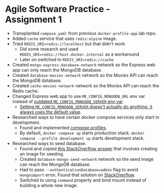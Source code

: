 # Agile Software Practice - Assignment 1

- Transplanted `compose.yaml` from previous `docker-profile-app` lab repo.
- Added `cache` service that uses `redis:alpine` image.
- Tried `REDIS_URI=redis://localhost` but that didn't work
  - Did some research and used `REDIS_URI=redis://host.docker.internal` as a workaround
  - Later on switched to `REDIS_URI=redis://cache`
- Created `mongo-express-database-network` network so the Express web app can only reach the MongoDB database.
- Created `database-movies-network` network so the Movies API can reach the MongoDB database.
- Created `cache-movies-network` network so the Movies API can reach the Redis cache.
- Changed Express web app to use `ME_CONFIG_MONGODB_URL` env var instead of [outdated `ME_CONFIG_MONGODB_SERVER` env var](https://github.com/mongo-express/mongo-express-docker/issues/120).
  - [Setting `ME_CONFIG_MONGODB_SERVER` doesn't actually do anything, it always uses the default value](https://github.com/mongo-express/mongo-express-docker/issues/126).
- Researched ways to have certain docker compose services only start in development.
  - Found and implemented [compose profiles](https://docs.docker.com/compose/how-tos/profiles/).
  - By default, `docker compose up` starts production stack. `docker compose --profile development up` starts development stack.
- Researched ways to seed database.
  - Found and copied [this StackOverflow answer](https://stackoverflow.com/a/55819683/19020549) that involves creating an image for seeding.
  - Created `database-mongo-seed-network` network so the seed image can reach the MongoDB database.
  - Had to pass `--authenticationDatabase=admin` flag to avoid `mongoimport` error. Found that solution on [StackOverflow](https://stackoverflow.com/a/68937584/19020549).
  - Switched to using `command` property and bind mount instead of building a whole new image.
